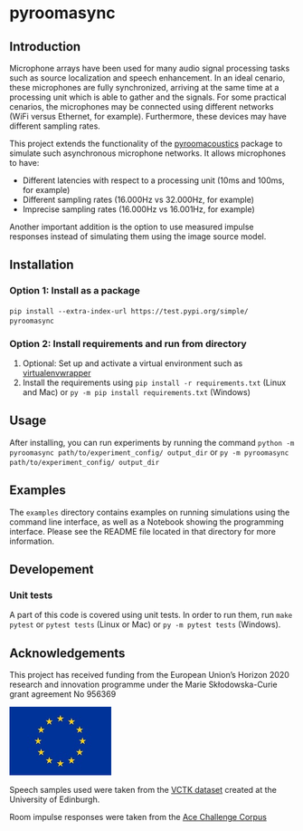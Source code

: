 # pyroomasync

## Introduction

Microphone arrays have been used for many audio signal processing tasks such as source localization and speech enhancement. In an ideal cenario, these microphones are fully synchronized, arriving at the same time at a processing unit which is able to gather and the signals. For some practical cenarios, the microphones may be connected using different networks (WiFi versus Ethernet, for example). Furthermore, these devices may have different sampling rates.

This project extends the functionality of the [pyroomacoustics](https://github.com/LCAV/pyroomacoustics/)
package to simulate such asynchronous microphone networks. It allows microphones to have:

* Different latencies with respect to a processing unit (10ms and 100ms, for example)
* Different sampling rates (16.000Hz vs 32.000Hz, for example)
* Imprecise sampling rates (16.000Hz vs 16.001Hz, for example)

Another important addition is the option to use measured impulse responses instead of simulating them using the image source model.

## Installation

### Option 1: Install as a package
`pip install --extra-index-url https://test.pypi.org/simple/ pyroomasync`

### Option 2: Install requirements and run from directory
1. Optional: Set up and activate a virtual environment such as [virtualenvwrapper](https://virtualenvwrapper.readthedocs.io/en/latest/command_ref.html)
2. Install the requirements using `pip install -r requirements.txt` (Linux and Mac) or `py -m pip install requirements.txt` (Windows)

## Usage
After installing, you can run experiments by running the command `python -m pyroomasync path/to/experiment_config/ output_dir` or `py -m pyroomasync path/to/experiment_config/ output_dir`

## Examples
The `examples` directory contains examples on running simulations using the command line interface, as well as a Notebook showing the programming interface. Please see the README file located in that directory for more information.

## Developement

### Unit tests
A part of this code is covered using unit tests. In order to run them, run `make pytest` or `pytest tests` (Linux or Mac) or `py -m pytest tests` (Windows).


## Acknowledgements
This project has received funding from the European Union’s Horizon 2020 research and innovation
programme under the Marie Skłodowska-Curie grant agreement No 956369

![](docs/eu-emblem.jpg)

Speech samples used were taken from the [VCTK dataset](https://datashare.ed.ac.uk/handle/10283/2950) created at the University of Edinburgh.

Room impulse responses were taken from the [Ace Challenge Corpus](http://www.ee.ic.ac.uk/naylor/ACEweb/index.html)
